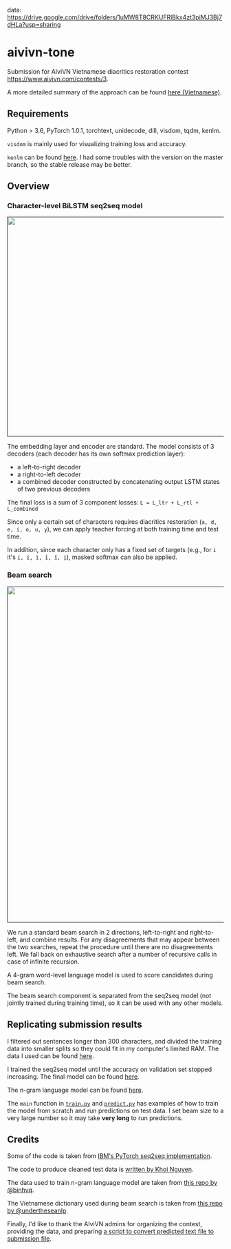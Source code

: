 data: https://drive.google.com/drive/folders/1uMW8T8CRKUFRlBkx4zt3piMJ3Bj7dHLa?usp=sharing

# aivivn-tone

Submission for AIviVN Vietnamese diacritics restoration contest https://www.aivivn.com/contests/3.

A more detailed summary of the approach can be found [here (Vietnamese)](https://forum.machinelearningcoban.com/t/aivivn-3-vietnamese-tone-prediction-1st-place-solution/5721).

## Requirements

Python > 3.6, PyTorch 1.0.1, torchtext, unidecode, dill, visdom, tqdm, kenlm.

`visdom` is mainly used for visualizing training loss and accuracy.

`kenlm` can be found [here](https://github.com/kpu/kenlm). I had some troubles with the version on the master branch, so the stable release may be better.

## Overview

### Character-level BiLSTM seq2seq model

[<p align="center"><img width="510" src="https://i.imgur.com/67CCUEU.png"></p>]()

The embedding layer and encoder are standard. The model consists of 3 decoders (each decoder has its own softmax prediction layer):
- a left-to-right decoder
- a right-to-left decoder
- a combined decoder constructed by concatenating output LSTM states of two previous decoders

The final loss is a sum of 3 component losses:
`L = L_ltr + L_rtl + L_combined`

Since only a certain set of characters requires diacritics restoration (`a, d, e, i, o, u, y`), we can apply teacher forcing at both training time and test time. 

In addition, since each character only has a fixed set of targets (e.g., for `i` it's `i, í, ì, ỉ, ĩ, ị`), masked softmax can also be applied. 

### Beam search

[<p align="center"><img width="780" src="https://i.imgur.com/MultVmF.png"></p>]()

We run a standard beam search in 2 directions, left-to-right and right-to-left, and combine results. For any disagreements that may appear between the two searches, repeat the procedure until there are no disagreements left. We fall back on exhaustive search after a number of recursive calls in case of infinite recursion.

A 4-gram word-level language model is used to score candidates during beam search.

The beam search component is separated from the seq2seq model (not jointly trained during training time), so it can be used with any other models.

## Replicating submission results

I filtered out sentences longer than 300 characters, and divided the training data into smaller splits so they could fit in my computer's limited RAM. The data I used can be found [here](https://drive.google.com/file/d/1NqrYfs1cK63ZRlfl__6-p64NEfgsMLFD/view?usp=sharing).

I trained the seq2seq model until the accuracy on validation set stopped increasing. The final model can be found [here](https://drive.google.com/file/d/1cWp0P2Uj6rcXZzqpfQt9kY8a9SlLEsNU/view?usp=sharing).

The n-gram language model can be found [here](https://drive.google.com/file/d/14RmQSYgijeSVzZNZ2mPGL0lCLg_guXGE/view?usp=sharing).

The `main` function in [`train.py`](./train.py) and [`predict.py`](./predict.py) has examples of how to train the model from scratch and run predictions on test data. I set beam size to a very large number so it may take **very long** to run predictions.

## Credits

Some of the code is taken from [IBM's PyTorch seq2seq implementation](https://github.com/IBM/pytorch-seq2seq).

The code to produce cleaned test data is [written by Khoi Nguyen](https://gist.github.com/suicao/5fd9e27bfb00a147998035730ca224d7?fbclid=IwAR13ufFJUTjTeyMO3KuN8dZTBACkC9ix-_XxN9Z6lshDdD8Eyn3KGPJri6o).

The data used to train n-gram language model are taken from [this repo by @binhvq](https://github.com/binhvq/news-corpus).

The Vietnamese dictionary used during beam search is taken from [this repo by @undertheseanlp](https://github.com/undertheseanlp/dictionary/blob/wiktionary/dictionary/words.txt).

Finally, I'd like to thank the AIviVN admins for organizing the contest, providing the data, and preparing [a script to convert predicted text file to submission file](https://github.com/aivivn/vietnamese_tone_prediction_utils).
